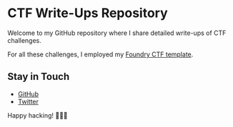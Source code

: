 # CTF Write-Ups Repository

Welcome to my GitHub repository where I share detailed write-ups of CTF challenges.

For all these challenges, I employed my [Foundry CTF template](https://github.com/m4k2/foundry-ctf-template).

## Stay in Touch

- [GitHub](https://github.com/m4k2)
- [Twitter](https://twitter.com/0x_m4k2)

Happy hacking! 🚀👨‍💻
